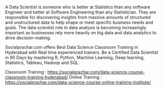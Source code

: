 

A Data Scientist is someone who is better at Statistics than any software Engineer and better at Software Engineering than any Statistician. They are responsible for discovering insights from massive amounts of structured and unstructured data to help shape or meet specific business needs and goals. The data scientist role in data analysis is becoming increasingly important as businesses rely more heavily on big data and data analytics to drive decision-making.

Socialprachar.com offers Best Data Science Classroom Training in Hyderabad with Real time experienced trainers. Be a Certified Data Scientist in 90 Days by mastering R, Python, Machine Learning, Deep learning, Statistics, Tableau, Hadoop and SQL.

Classroom Training : https://socialprachar.com/data-science-course-classroom-training-hyderabad/
Online Training : https://socialprachar.com/data-science-course-online-training-institute/
